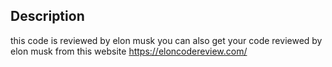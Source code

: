## Description
this code is reviewed by elon musk
you can also get your code reviewed by elon musk from this website
https://eloncodereview.com/
